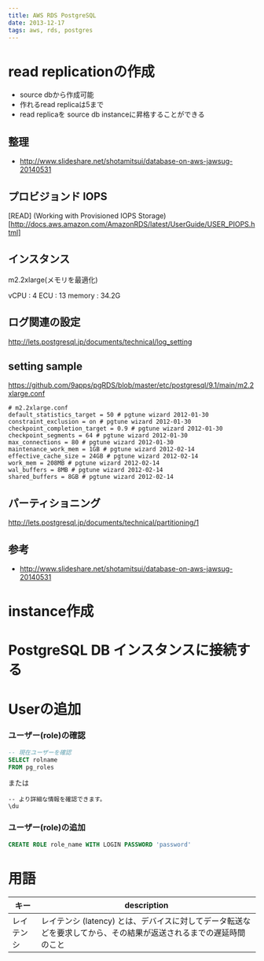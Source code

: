 ```yaml
---
title: AWS RDS PostgreSQL
date: 2013-12-17
tags: aws, rds, postgres
---
```


# read replicationの作成

+ source dbから作成可能
+ 作れるread replicaは5まで
+ read replicaを source db instanceに昇格することができる

## 整理

* <http://www.slideshare.net/shotamitsui/database-on-aws-jawsug-20140531>

## プロビジョンド IOPS

[READ]
(Working with Provisioned IOPS Storage)[http://docs.aws.amazon.com/AmazonRDS/latest/UserGuide/USER_PIOPS.html]

## インスタンス

m2.2xlarge(メモリを最適化)

vCPU : 4
ECU : 13
memory : 34.2G

## ログ関連の設定
<http://lets.postgresql.jp/documents/technical/log_setting>


## setting sample
<https://github.com/9apps/pgRDS/blob/master/etc/postgresql/9.1/main/m2.2xlarge.conf>

```
# m2.2xlarge.conf
default_statistics_target = 50 # pgtune wizard 2012-01-30
constraint_exclusion = on # pgtune wizard 2012-01-30
checkpoint_completion_target = 0.9 # pgtune wizard 2012-01-30
checkpoint_segments = 64 # pgtune wizard 2012-01-30
max_connections = 80 # pgtune wizard 2012-01-30
maintenance_work_mem = 1GB # pgtune wizard 2012-02-14
effective_cache_size = 24GB # pgtune wizard 2012-02-14
work_mem = 208MB # pgtune wizard 2012-02-14
wal_buffers = 8MB # pgtune wizard 2012-02-14
shared_buffers = 8GB # pgtune wizard 2012-02-14
```

## パーティショニング
<http://lets.postgresql.jp/documents/technical/partitioning/1>

## 参考

* <http://www.slideshare.net/shotamitsui/database-on-aws-jawsug-20140531>

# instance作成

# PostgreSQL DB インスタンスに接続する

# Userの追加

### ユーザー(role)の確認

```sql
-- 現在ユーザーを確認
SELECT rolname
FROM pg_roles
```

または
```
-- より詳細な情報を確認できます。
\du
```

### ユーザー(role)の追加

```sql
CREATE ROLE role_name WITH LOGIN PASSWORD 'password'
```

# 用語

キー       | description
-----------|------------------------------------------------------------------------------------------------------------------
レイテンシ | レイテンシ (latency) とは、デバイスに対してデータ転送などを要求してから、その結果が返送されるまでの遅延時間のこと

